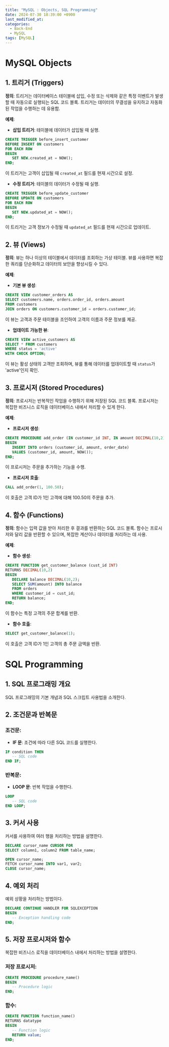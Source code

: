 ```yaml
---
title: "MySQL : Objects, SQL Programming"
date: 2024-07-30 18:39:00 +0900
last_modified_at:
categories:
  - Back-End
  - MySQL
tags: [MySQL]
---
```

# MySQL Objects

## 1. 트리거 (Triggers)

**정의**: 트리거는 데이터베이스 테이블에 삽입, 수정 또는 삭제와 같은 특정 이벤트가 발생할 때 자동으로 실행되는 SQL 코드 블록. 트리거는 데이터의 무결성을 유지하고 자동화된 작업을 수행하는 데 유용함.

**예제**:

- **삽입 트리거**: 테이블에 데이터가 삽입될 때 실행.
```sql
CREATE TRIGGER before_insert_customer
BEFORE INSERT ON customers
FOR EACH ROW
BEGIN
   SET NEW.created_at = NOW();
END;
```
이 트리거는 고객이 삽입될 때 `created_at` 필드를 현재 시간으로 설정.

- **수정 트리거**: 테이블의 데이터가 수정될 때 실행.
```sql
CREATE TRIGGER before_update_customer
BEFORE UPDATE ON customers
FOR EACH ROW
BEGIN
   SET NEW.updated_at = NOW();
END;
```
이 트리거는 고객 정보가 수정될 때 `updated_at` 필드를 현재 시간으로 업데이트.

## 2. 뷰 (Views)

**정의**: 뷰는 하나 이상의 테이블에서 데이터를 조회하는 가상 테이블. 뷰를 사용하면 복잡한 쿼리를 단순화하고 데이터의 보안을 향상시킬 수 있다.

**예제**:

- **기본 뷰 생성**:
```sql
CREATE VIEW customer_orders AS
SELECT customers.name, orders.order_id, orders.amount
FROM customers
JOIN orders ON customers.customer_id = orders.customer_id;
```
이 뷰는 고객과 주문 테이블을 조인하여 고객의 이름과 주문 정보를 제공.

- **업데이트 가능한 뷰**:
```sql
CREATE VIEW active_customers AS
SELECT * FROM customers
WHERE status = 'active'
WITH CHECK OPTION;
```
이 뷰는 활성 상태의 고객만 조회하며, 뷰를 통해 데이터를 업데이트할 때 `status`가 'active'인지 확인.

## 3. 프로시저 (Stored Procedures)

**정의**: 프로시저는 반복적인 작업을 수행하기 위해 저장된 SQL 코드 블록. 프로시저는 복잡한 비즈니스 로직을 데이터베이스 내에서 처리할 수 있게 한다.

**예제**:

- **프로시저 생성**:
```sql
CREATE PROCEDURE add_order (IN customer_id INT, IN amount DECIMAL(10,2))
BEGIN
   INSERT INTO orders (customer_id, amount, order_date)
   VALUES (customer_id, amount, NOW());
END;
```
이 프로시저는 주문을 추가하는 기능을 수행.

- **프로시저 호출**:
```sql
CALL add_order(1, 100.50);
```
이 호출은 고객 ID가 1인 고객에 대해 100.50의 주문을 추가.

## 4. 함수 (Functions)

**정의**: 함수는 입력 값을 받아 처리한 후 결과를 반환하는 SQL 코드 블록. 함수는 프로시저와 달리 값을 반환할 수 있으며, 복잡한 계산이나 데이터를 처리하는 데 사용.

**예제**:

- **함수 생성**:
```sql
CREATE FUNCTION get_customer_balance (cust_id INT)
RETURNS DECIMAL(10,2)
BEGIN
   DECLARE balance DECIMAL(10,2);
   SELECT SUM(amount) INTO balance
   FROM orders
   WHERE customer_id = cust_id;
   RETURN balance;
END;
```
이 함수는 특정 고객의 주문 합계를 반환.

- **함수 호출**:
```sql
SELECT get_customer_balance(1);
```
이 호출은 고객 ID가 1인 고객의 총 주문 금액을 반환.


# SQL Programming

## 1. SQL 프로그래밍 개요
SQL 프로그래밍의 기본 개념과 SQL 스크립트 사용법을 소개한다.

## 2. 조건문과 반복문

### 조건문:
- **IF 문**: 조건에 따라 다른 SQL 코드를 실행한다.
```sql
IF condition THEN
   -- SQL code
END IF;
```

### 반복문:
- **LOOP 문**: 반복 작업을 수행한다.
```sql
LOOP
   -- SQL code
END LOOP;
```

## 3. 커서 사용
커서를 사용하여 여러 행을 처리하는 방법을 설명한다.
```sql
DECLARE cursor_name CURSOR FOR
SELECT column1, column2 FROM table_name;

OPEN cursor_name;
FETCH cursor_name INTO var1, var2;
CLOSE cursor_name;
```

## 4. 예외 처리
예외 상황을 처리하는 방법이다.
```sql
DECLARE CONTINUE HANDLER FOR SQLEXCEPTION
BEGIN
   -- Exception handling code
END;
```

## 5. 저장 프로시저와 함수
복잡한 비즈니스 로직을 데이터베이스 내에서 처리하는 방법을 설명한다.

### 저장 프로시저:
```sql
CREATE PROCEDURE procedure_name()
BEGIN
   -- Procedure logic
END;
```

### 함수:
```sql
CREATE FUNCTION function_name()
RETURNS datatype
BEGIN
   -- Function logic
   RETURN value;
END;
```


